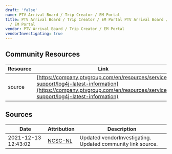 ```yaml
---
draft: 'false'
name: PTV Arrival Board / Trip Creator / EM Portal
title: PTV Arrival Board / Trip Creator / EM Portal PTV Arrival Board / Trip Creator
  / EM Portal
vendor: PTV Arrival Board / Trip Creator / EM Portal
vendorInvestigating: true
---
```



## Community Resources
| Resource | Link |
| --- | --- |
| source | [https://company.ptvgroup.com/en/resources/service-support/log4j-latest-information](https://company.ptvgroup.com/en/resources/service-support/log4j-latest-information) |


## Sources
| Date | Attribution | Description |
| --- | --- | --- |
| 2021-12-13 12:43:02 | [NCSC-NL](https://github.com/NCSC-NL/log4shell/blob/main/software/README.md) | Updated vendorInvestigating. Updated community link source.  |

